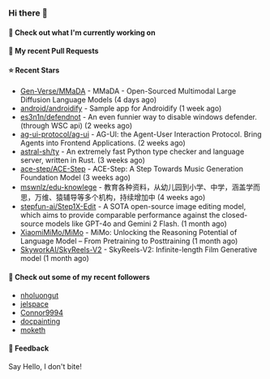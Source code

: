 ### Hi there 👋

#### 👷 Check out what I'm currently working on

#### 🔨 My recent Pull Requests


#### ⭐ Recent Stars

- [Gen-Verse/MMaDA](https://github.com/Gen-Verse/MMaDA) - MMaDA - Open-Sourced Multimodal Large Diffusion Language Models (4 days ago)
- [android/androidify](https://github.com/android/androidify) - Sample app for Androidify (1 week ago)
- [es3n1n/defendnot](https://github.com/es3n1n/defendnot) - An even funnier way to disable windows defender. (through WSC api) (2 weeks ago)
- [ag-ui-protocol/ag-ui](https://github.com/ag-ui-protocol/ag-ui) - AG-UI: the Agent-User Interaction Protocol. Bring Agents into Frontend Applications. (2 weeks ago)
- [astral-sh/ty](https://github.com/astral-sh/ty) - An extremely fast Python type checker and language server, written in Rust. (3 weeks ago)
- [ace-step/ACE-Step](https://github.com/ace-step/ACE-Step) - ACE-Step: A Step Towards Music Generation Foundation Model (3 weeks ago)
- [mswnlz/edu-knowlege](https://github.com/mswnlz/edu-knowlege) - 教育各种资料，从幼儿园到小学、中学，涵盖学而思，万维、猿辅导等多个机构，持续增加中 (4 weeks ago)
- [stepfun-ai/Step1X-Edit](https://github.com/stepfun-ai/Step1X-Edit) - A SOTA open-source image editing model, which aims to provide comparable performance against the closed-source models like GPT-4o and Gemini 2 Flash. (1 month ago)
- [XiaomiMiMo/MiMo](https://github.com/XiaomiMiMo/MiMo) - MiMo: Unlocking the Reasoning Potential of Language Model – From Pretraining to Posttraining (1 month ago)
- [SkyworkAI/SkyReels-V2](https://github.com/SkyworkAI/SkyReels-V2) - SkyReels-V2: Infinite-length Film Generative model (1 month ago)

#### 👯 Check out some of my recent followers

- [nholuongut](https://github.com/nholuongut)
- [jelspace](https://github.com/jelspace)
- [Connor9994](https://github.com/Connor9994)
- [docpainting](https://github.com/docpainting)
- [moketh](https://github.com/moketh)

#### 💬 Feedback

Say Hello, I don't bite!